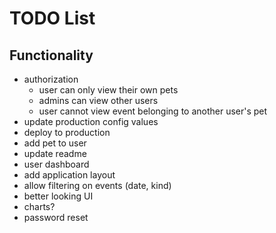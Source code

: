 # TODO List

## Functionality
- authorization
    - user can only view their own pets
    - admins can view other users
    - user cannot view event belonging to another user's pet
- update production config values
- deploy to production
- add pet to user
- update readme
- user dashboard
- add application layout
- allow filtering on events (date, kind)
- better looking UI
- charts?
- password reset